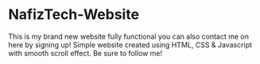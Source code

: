 # NafizTech-Website
This is my brand new website fully functional you can also contact me on here by signing up!
Simple website created using HTML, CSS & Javascript with smooth scroll effect.
Be sure to follow me!

